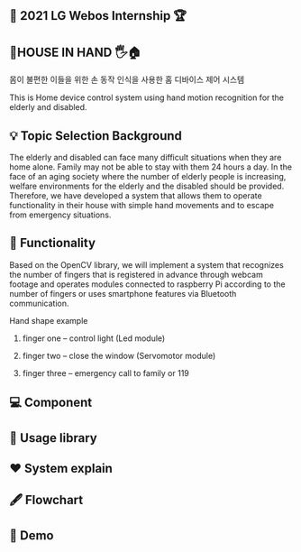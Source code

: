 ## :checkered_flag: 2021 LG Webos Internship :trophy:

## 🏡HOUSE IN HAND 🖐️🏠 ##  
  몸이 불편한 이들을 위한 손 동작 인식을 사용한 홈 디바이스 제어 시스템
  
  
  This is Home device control system using hand motion recognition for the elderly and disabled.

## 💡 Topic Selection Background

  The elderly and disabled can face many difficult situations when they are home alone. Family may not be able to stay with them 24 hours a day. In the face of an aging society  where the number of elderly people is increasing, welfare environments for the elderly and the disabled should be provided. Therefore, we have developed a system that allows them to operate functionality in their house with simple hand movements and to escape from emergency situations.

## :pushpin: Functionality


Based on the OpenCV library, we will implement a system that recognizes the number of fingers that is registered in advance through webcam footage and operates modules connected to raspberry Pi according to the number of fingers or uses smartphone features via Bluetooth communication.
 
 
Hand shape example 

1.  finger one – control light (Led module)
   
2.  finger two – close the window (Servomotor module) 
   
3.  finger three – emergency call to family or 119
 
 
 
 
## :computer: Component

## 📁 Usage library

## ❤️ System explain

## 🖋 Flowchart

## 🧸 Demo
